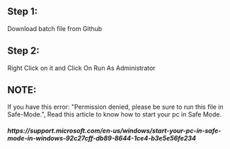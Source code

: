 <h2>Step 1:</h2>

Download batch file from Github
<h2>Step 2:</h2>

Right Click on it and Click On Run As Administrator

<h2>NOTE:</h2>

If you have this error: "Permission denied, please be sure to run this file in Safe-Mode.", Read this article to know how to start your pc in Safe Mode.
<h5>https://support.microsoft.com/en-us/windows/start-your-pc-in-safe-mode-in-windows-92c27cff-db89-8644-1ce4-b3e5e56fe234</h5>
